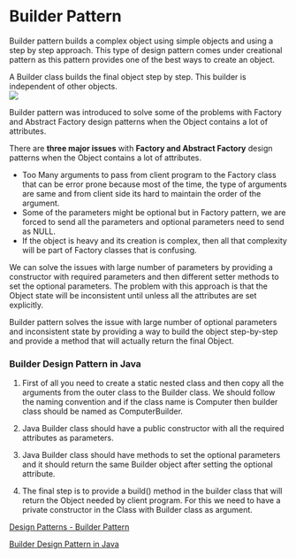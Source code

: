 # Builder Pattern
Builder pattern builds a complex object using simple objects and using a step by step approach. This type of design pattern comes under creational pattern as this pattern provides one of the best ways to create an object.  

A Builder class builds the final object step by step. This builder is independent of other objects.  
![](https://www.tutorialspoint.com/design_pattern/images/builder_pattern_uml_diagram.jpg)

Builder pattern was introduced to solve some of the problems with Factory and Abstract Factory design patterns when the Object contains a lot of attributes.  

There are **three major issues** with **Factory and Abstract Factory** design patterns when the Object contains a lot of attributes.  
- Too Many arguments to pass from client program to the Factory class that can be error prone because most of the time, the type of arguments are same and from client side its hard to maintain the order of the argument.  
- Some of the parameters might be optional but in Factory pattern, we are forced to send all the parameters and optional parameters need to send as NULL.  
- If the object is heavy and its creation is complex, then all that complexity will be part of Factory classes that is confusing.  

We can solve the issues with large number of parameters by providing a constructor with required parameters and then different setter methods to set the optional parameters. The problem with this approach is that the Object state will be inconsistent until unless all the attributes are set explicitly.  

Builder pattern solves the issue with large number of optional parameters and inconsistent state by providing a way to build the object step-by-step and provide a method that will actually return the final Object.  

  
### Builder Design Pattern in Java
1. First of all you need to create a static nested class and then copy all the arguments from the outer class to the Builder class. We should follow the naming convention and if the class name is Computer then builder class should be named as ComputerBuilder.  

2. Java Builder class should have a public constructor with all the required attributes as parameters.  

3. Java Builder class should have methods to set the optional parameters and it should return the same Builder object after setting the optional attribute.  
4. The final step is to provide a build() method in the builder class that will return the Object needed by client program. For this we need to have a private constructor in the Class with Builder class as argument.


[Design Patterns - Builder Pattern](https://www.tutorialspoint.com/design_pattern/builder_pattern.htm)  

[Builder Design Pattern in Java](https://www.journaldev.com/1425/builder-design-pattern-in-java)  

